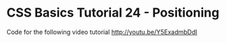 CSS Basics Tutorial 24 - Positioning
====================================

Code for the following video tutorial http://youtu.be/Y5ExadmbDdI
